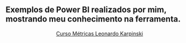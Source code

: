 ## Exemplos de Power BI realizados por mim, mostrando meu conhecimento na ferramenta.
<div align="center">
<a href="https://app.powerbi.com/view?r=eyJrIjoiNDQzOWU2YmEtMjY3MC00ZDgwLWIzNTItMzY4NGIwN2I4ZTExIiwidCI6IjBmMWQ0NDNmLWE3MTQtNDkyYS1iNmJjLTlmYjhjY2Q4NzA4NiJ9" target="_blank"> Curso Métricas Leonardo Karpinski</a>
</div>
